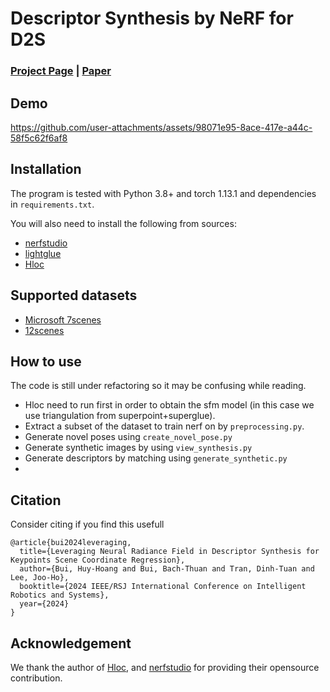 # Descriptor Synthesis by NeRF for D2S
### [Project Page](https://austrianoakvn.github.io/nerfvloc) | [Paper](https://arxiv.org/pdf/2403.10297)

## Demo 

https://github.com/user-attachments/assets/98071e95-8ace-417e-a44c-58f5c62f6af8




## Installation 

The program is tested with Python 3.8+ and torch 1.13.1 and dependencies in `requirements.txt`.

You will also need to install the following from sources:
- [nerfstudio](https://github.com/nerfstudio-project/nerfstudio)
- [lightglue](https://github.com/cvg/LightGlue)
- [Hloc](https://github.com/cvg/Hierarchical-Localization)

## Supported datasets 
- [Microsoft 7scenes](https://www.microsoft.com/en-us/research/project/rgb-d-dataset-7-scenes/)
- [12scenes]()


## How to use 
The code is still under refactoring so it may be confusing while reading.

- Hloc need to run first in order to obtain the sfm model (in this case we use triangulation from superpoint+superglue).
- Extract a subset of the dataset to train nerf on by `preprocessing.py`.
- Generate novel poses using `create_novel_pose.py`
- Generate synthetic images by using `view_synthesis.py`
- Generate descriptors by matching using `generate_synthetic.py`
- 

## Citation
Consider citing if you find this usefull
```
@article{bui2024leveraging,
  title={Leveraging Neural Radiance Field in Descriptor Synthesis for Keypoints Scene Coordinate Regression},
  author={Bui, Huy-Hoang and Bui, Bach-Thuan and Tran, Dinh-Tuan and Lee, Joo-Ho},
  booktitle={2024 IEEE/RSJ International Conference on Intelligent Robotics and Systems},
  year={2024}
}
```

## Acknowledgement
We thank the author of [Hloc](https://github.com/cvg/Hierarchical-Localization), and [nerfstudio](https://github.com/nerfstudio-project/nerfstudio) for providing their opensource contribution.

